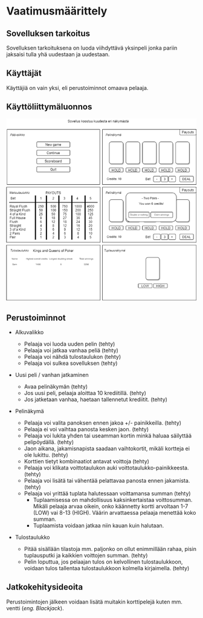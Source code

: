 # Vaatimusmäärittely

## Sovelluksen tarkoitus

Sovelluksen tarkoituksena on luoda viihdyttävä yksinpeli jonka pariin jaksaisi tulla yhä uudestaan ja uudestaan.

## Käyttäjät

Käyttäjiä on vain yksi, eli perustoiminnot omaava pelaaja.

## Käyttöliittymäluonnos

![kayttoliittymaluonnos.png](kuvat/kayttoliittymaluonnos.png)

## Perustoiminnot

- Alkuvalikko

  - Pelaaja voi luoda uuden pelin (tehty)
  - Pelaaja voi jatkaa vanhaa peliä (tehty)
  - Pelaaja voi nähdä tulostaulukon (tehty)
  - Pelaaja voi sulkea sovelluksen (tehty)

- Uusi peli / vanhan jatkaminen

  - Avaa pelinäkymän (tehty)
  - Jos uusi peli, pelaaja aloittaa 10 krediitillä. (tehty)
  - Jos jatketaan vanhaa, haetaan tallennetut krediitit. (tehty)

- Pelinäkymä

  - Pelaaja voi valita panoksen ennen jakoa +/- painikkeilla. (tehty)
  - Pelaaja ei voi vaihtaa panosta kesken jaon. (tehty)
  - Pelaaja voi lukita yhden tai useamman kortin minkä haluaa säilyttää pelipöydällä. (tehty)
  - Jaon aikana, jakamisnapista saadaan vaihtokortit, mikäli kortteja ei ole lukittu. (tehty)
  - Korttien tietyt kombinaatiot antavat voittoja (tehty)
  - Pelaaja voi klikata voittotaulukon auki voittotaulukko-painikkeesta. (tehty)
  - Pelaaja voi lisätä tai vähentää pelattavaa panosta ennen jakamista. (tehty)
  - Pelaaja voi yrittää tuplata halutessaan voittamansa summan (tehty)
    - Tuplaamisessa on mahdollisuus kaksinkertaistaa voittosumman. Mikäli pelaaja arvaa oikein, onko käännetty kortti arvoltaan 1-7 (LOW) vai 8-13 (HIGH). Väärin arvattaessa pelaaja menettää koko summan.
    - Tuplaamista voidaan jatkaa niin kauan kuin halutaan.

- Tulostaulukko
  - Pitää sisällään tilastoja mm. paljonko on ollut enimmillään rahaa, pisin tuplausputki ja kaikkien voittojen summan. (tehty)
  - Pelin loputtua, jos pelaajan tulos on kelvollinen tulostaulukkoon, voidaan tulos tallentaa tulostaulukkoon kolmella kirjaimella. (tehty)

## Jatkokehitysideoita

Perustoimintojen jälkeen voidaan lisätä muitakin korttipelejä kuten mm. ventti (_eng. Blackjack_).
